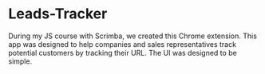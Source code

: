 # Leads-Tracker
During my JS course with Scrimba, we created this Chrome extension. This app was designed to help companies and sales representatives track potential customers by tracking their URL. The UI was designed to be simple. 
